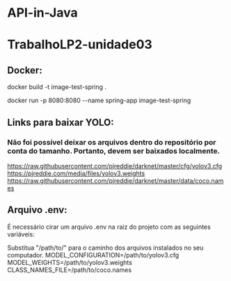 # API-in-Java
# TrabalhoLP2-unidade03

## Docker: 
docker build -t image-test-spring .

docker run -p 8080:8080 --name spring-app image-test-spring

## Links para baixar YOLO:
### Não foi possível deixar os arquivos dentro do repositório por conta do tamanho. Portanto, devem ser baixados localmente.

https://raw.githubusercontent.com/pjreddie/darknet/master/cfg/yolov3.cfg
https://pjreddie.com/media/files/yolov3.weights
https://raw.githubusercontent.com/pjreddie/darknet/master/data/coco.names

## Arquivo .env:
É necessário cirar um arquivo .env na raiz do projeto com as seguintes variáveis:

Substitua "/path/to/" para o caminho dos arquivos instalados no seu computador.
MODEL_CONFIGURATION=/path/to/yolov3.cfg
MODEL_WEIGHTS=/path/to/yolov3.weights
CLASS_NAMES_FILE=/path/to/coco.names


